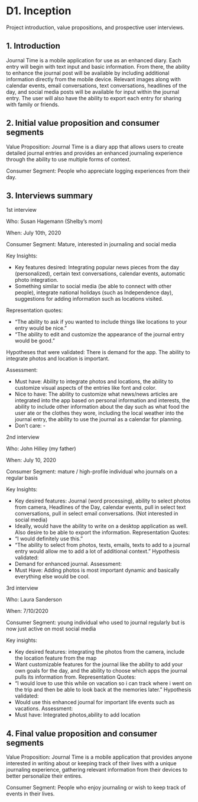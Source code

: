 # D1. Inception

Project introduction, value propositions, and prospective user interviews.

## 1. Introduction

Journal Time is a mobile application for use as an enhanced diary.  Each entry will begin with text input and basic information. From there, the ability to enhance the journal post will be available by including additional information directly from the mobile device.  Relevant images along with calendar events, email conversations, text conversations, headlines of the day, and social media posts will be available for input within the journal entry. The user will also have the ability to export each entry for sharing with family or friends.

## 2. Initial value proposition and consumer segments

Value Proposition: Journal Time is a diary app that allows users to create detailed journal entries and provides an enhanced journaling experience through the ability to use multiple forms of context.

Consumer Segment: People who appreciate logging experiences from their day.

## 3. Interviews summary

1st interview

Who: Susan Hagemann (Shelby’s mom)

When: July 10th, 2020

Consumer Segment: Mature, interested in journaling and social media

Key Insights:
* Key features desired: Integrating popular news pieces from the day (personalized), certain text conversations, calendar events, automatic photo integration.
* Something similar to social media (be able to connect with other people), integrate national holidays (such as Independence day), suggestions for adding information such as locations visited.

Representation quotes:
* “The ability to ask if you wanted to include things like locations to your entry would be nice.”
* “The ability to edit and customize the appearance of the journal entry would be good.”

Hypotheses that were validated: There is demand for the app. The ability to integrate photos and location is important.

Assessment:
* Must have: Ability to integrate photos and locations, the ability to customize visual aspects of the entries like font and color.
* Nice to have: The ability to customize what news/news articles are integrated into the app based on personal information and interests, the ability to include other information about the day such as what food the user ate or the clothes they wore, including the local weather into the journal entry, the ability to use the journal as a calendar for planning.
* Don’t care: -

2nd interview

Who: John Hilley (my father)

When: July 10, 2020

Consumer Segment: mature / high-profile individual who journals on a regular basis

Key Insights: 
* Key desired features: Journal (word processing), ability to select photos from camera, Headlines of the Day, calendar events, pull in select text conversations, pull in select email conversations.  (Not interested in social media)
* Ideally, would have the ability to write on a desktop application as well.  Also desire to be able to export the information.
Representation Quotes: 
* “I would definitely use this.”  
* “The ability to select from photos, texts, emails, texts to add to a journal entry would allow me to add a lot of additional context.”
Hypothesis validated: 
* Demand for enhanced journal.
Assessment: 
* Must Have: Adding photos is most important dynamic and basically everything else would be cool.  

3rd interview

Who: Laura Sanderson

When: 7/10/2020

Consumer Segment: young individual who used to journal regularly but is now just active on most social media

Key insights:
* Key desired features: integrating the photos from the camera, include the location feature from the map
* Want customizable features for the journal like the ability to add your own goals for the day, and the ability to choose which apps the journal pulls its information from.
Representation Quotes:
* “I would love to use this while on vacation so i can track where i went on the trip and then be able to look back at the memories later.”
Hypothesis validated:
* Would use this enhanced journal for important life events such as vacations.
Assessment:
* Must have: Integrated photos,ability to add location



## 4. Final value proposition and consumer segments

Value Proposition: Journal Time is a mobile application that provides anyone interested in writing about or keeping track of their lives with a unique journaling experience, gathering relevant information from their devices to better personalize their entires.

Consumer Segment: People who enjoy journaling or wish to keep track of events in their lives.
